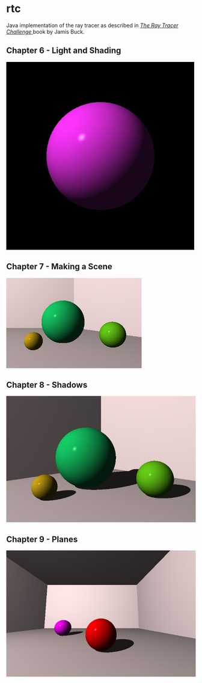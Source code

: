 # rtc
Java implementation of the ray tracer as described in <a href="https://learning.oreilly.com/library/view/the-ray-tracer/9781680506778/">*The Ray Tracer Challenge* </a>book by Jamis Buck.

## Chapter 6 - Light and Shading
![sphere](https://github.com/a93-git/rtc/blob/master/sphere.jpg)

## Chapter 7 - Making a Scene
![sphere2](https://github.com/a93-git/rtc/blob/master/sphere2.jpg)

## Chapter 8 - Shadows
![scene_with_shadows](https://github.com/a93-git/rtc/blob/master/sphere2_with_shadows.jpg)

## Chapter 9 - Planes
![spheres_on_plane](https://github.com/a93-git/rtc/blob/master/spheres_on_plane.jpg)